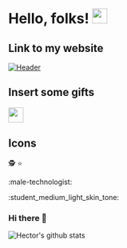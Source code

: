 

# Hello, folks! <img src="https://raw.githubusercontent.com/MartinHeinz/MartinHeinz/master/wave.gif" width="30px">

## Link to my website
[![Header](https://raw.githubusercontent.com/MartinHeinz/<OWNER>/<OWNER>/readme_header.png "Header")](https://some-url.dev/)

## Insert some gifts
<img src="https://raw.githubusercontent.com/<OWNER>/<OWNER>/master/<GIF_NAME>.gif" width="30px">

## Icons
:detective:
:star:

:male-technologist:

:student_medium_light_skin_tone:
      

### Hi there 👋


![Hector's github stats](https://github-readme-stats.vercel.app/api?username=ProgrammerRomero&show_icons=true&theme=tokyonight)


<!--
**ProgrammerRomero/ProgrammerRomero** is a ✨ _special_ ✨ repository because its `README.md` (this file) appears on your GitHub profile.

Here are some ideas to get you started:

- 🔭 I’m currently working on ...
- 🌱 I’m currently learning ...
- 👯 I’m looking to collaborate on ...
- 🤔 I’m looking for help with ...
- 💬 Ask me about ...
- 📫 How to reach me: ...
- 😄 Pronouns: ...
- ⚡ Fun fact: ...
-->

